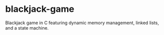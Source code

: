 # blackjack-game
Blackjack game in C featuring dynamic memory management, linked lists, and a state machine.
